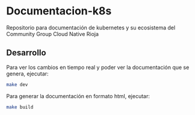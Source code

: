 # Documentacion-k8s

Repositorio para documentación de kubernetes y su ecosistema del Community Group Cloud Native Rioja

## Desarrollo

Para ver los cambios en tiempo real y poder ver la documentación que se genera, ejecutar:

```bash
make dev
```

Para generar la documentación en formato html, ejecutar:

```bash
make build
```

